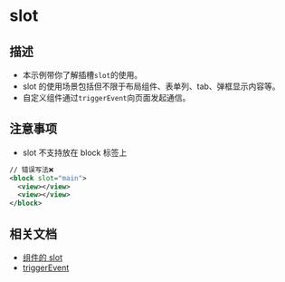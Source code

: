 # slot

## 描述

- 本示例带你了解插槽`slot`的使用。
- slot 的使用场景包括但不限于布局组件、表单列、tab、弹框显示内容等。
- 自定义组件通过`triggerEvent`向页面发起通信。

## 注意事项

- slot 不支持放在 block 标签上

```xml
// 错误写法❌
<block slot="main">
  <view></view>
  <view></view>
</block>
```

## 相关文档

- [组件的 slot](https://developer.tuya.com/cn/miniapp/framework/custom-component/tyml-tyss#%E7%BB%84%E4%BB%B6-tyml-%E7%9A%84-slot)
- [triggerEvent](https://developer.tuya.com/cn/miniapp/framework/api/component#%E8%A7%A6%E5%8F%91%E4%BA%8B%E4%BB%B6)
